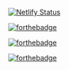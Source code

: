 [![Netlify Status](https://api.netlify.com/api/v1/badges/a486571f-2a31-40f9-a645-b8dcebd1c715/deploy-status)](https://app.netlify.com/sites/oricodes/deploys)

[![forthebadge](https://forthebadge.com/images/badges/60-percent-of-the-time-works-every-time.svg)](https://forthebadge.com)

[![forthebadge](https://forthebadge.com/images/badges/built-with-science.svg)](https://forthebadge.com)

[![forthebadge](https://forthebadge.com/images/badges/contains-technical-debt.svg)](https://forthebadge.com)
